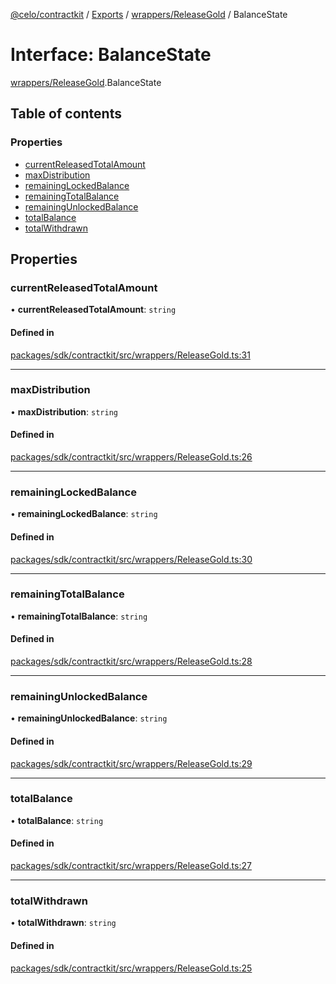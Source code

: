 [@celo/contractkit](../README.md) / [Exports](../modules.md) / [wrappers/ReleaseGold](../modules/wrappers_ReleaseGold.md) / BalanceState

# Interface: BalanceState

[wrappers/ReleaseGold](../modules/wrappers_ReleaseGold.md).BalanceState

## Table of contents

### Properties

- [currentReleasedTotalAmount](wrappers_ReleaseGold.BalanceState.md#currentreleasedtotalamount)
- [maxDistribution](wrappers_ReleaseGold.BalanceState.md#maxdistribution)
- [remainingLockedBalance](wrappers_ReleaseGold.BalanceState.md#remaininglockedbalance)
- [remainingTotalBalance](wrappers_ReleaseGold.BalanceState.md#remainingtotalbalance)
- [remainingUnlockedBalance](wrappers_ReleaseGold.BalanceState.md#remainingunlockedbalance)
- [totalBalance](wrappers_ReleaseGold.BalanceState.md#totalbalance)
- [totalWithdrawn](wrappers_ReleaseGold.BalanceState.md#totalwithdrawn)

## Properties

### currentReleasedTotalAmount

• **currentReleasedTotalAmount**: `string`

#### Defined in

[packages/sdk/contractkit/src/wrappers/ReleaseGold.ts:31](https://github.com/celo-org/developer-tooling/blob/master/packages/sdk/contractkit/src/wrappers/ReleaseGold.ts#L31)

___

### maxDistribution

• **maxDistribution**: `string`

#### Defined in

[packages/sdk/contractkit/src/wrappers/ReleaseGold.ts:26](https://github.com/celo-org/developer-tooling/blob/master/packages/sdk/contractkit/src/wrappers/ReleaseGold.ts#L26)

___

### remainingLockedBalance

• **remainingLockedBalance**: `string`

#### Defined in

[packages/sdk/contractkit/src/wrappers/ReleaseGold.ts:30](https://github.com/celo-org/developer-tooling/blob/master/packages/sdk/contractkit/src/wrappers/ReleaseGold.ts#L30)

___

### remainingTotalBalance

• **remainingTotalBalance**: `string`

#### Defined in

[packages/sdk/contractkit/src/wrappers/ReleaseGold.ts:28](https://github.com/celo-org/developer-tooling/blob/master/packages/sdk/contractkit/src/wrappers/ReleaseGold.ts#L28)

___

### remainingUnlockedBalance

• **remainingUnlockedBalance**: `string`

#### Defined in

[packages/sdk/contractkit/src/wrappers/ReleaseGold.ts:29](https://github.com/celo-org/developer-tooling/blob/master/packages/sdk/contractkit/src/wrappers/ReleaseGold.ts#L29)

___

### totalBalance

• **totalBalance**: `string`

#### Defined in

[packages/sdk/contractkit/src/wrappers/ReleaseGold.ts:27](https://github.com/celo-org/developer-tooling/blob/master/packages/sdk/contractkit/src/wrappers/ReleaseGold.ts#L27)

___

### totalWithdrawn

• **totalWithdrawn**: `string`

#### Defined in

[packages/sdk/contractkit/src/wrappers/ReleaseGold.ts:25](https://github.com/celo-org/developer-tooling/blob/master/packages/sdk/contractkit/src/wrappers/ReleaseGold.ts#L25)
